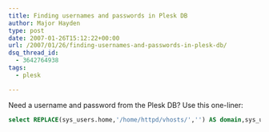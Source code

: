 ```yaml
---
title: Finding usernames and passwords in Plesk DB
author: Major Hayden
type: post
date: 2007-01-26T15:12:22+00:00
url: /2007/01/26/finding-usernames-and-passwords-in-plesk-db/
dsq_thread_id:
  - 3642764938
tags:
  - plesk

---
```

Need a username and password from the Plesk DB? Use this one-liner:

```sql
select REPLACE(sys_users.home,'/home/httpd/vhosts/','') AS domain,sys_users.login,accounts.password from sys_users LEFT JOIN accounts on sys_users.account_id=accounts.id;
```
